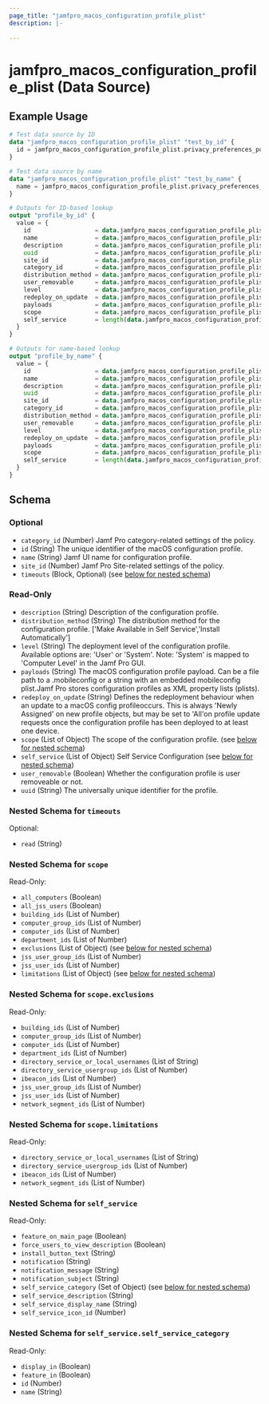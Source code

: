 ```yaml
---
page_title: "jamfpro_macos_configuration_profile_plist"
description: |-
  
---
```


# jamfpro_macos_configuration_profile_plist (Data Source)


## Example Usage
```terraform
# Test data source by ID
data "jamfpro_macos_configuration_profile_plist" "test_by_id" {
  id = jamfpro_macos_configuration_profile_plist.privacy_preferences_policy_control.id
}

# Test data source by name
data "jamfpro_macos_configuration_profile_plist" "test_by_name" {
  name = jamfpro_macos_configuration_profile_plist.privacy_preferences_policy_control.name
}

# Outputs for ID-based lookup
output "profile_by_id" {
  value = {
    id                  = data.jamfpro_macos_configuration_profile_plist.test_by_id.id
    name                = data.jamfpro_macos_configuration_profile_plist.test_by_id.name
    description         = data.jamfpro_macos_configuration_profile_plist.test_by_id.description
    uuid                = data.jamfpro_macos_configuration_profile_plist.test_by_id.uuid
    site_id             = data.jamfpro_macos_configuration_profile_plist.test_by_id.site_id
    category_id         = data.jamfpro_macos_configuration_profile_plist.test_by_id.category_id
    distribution_method = data.jamfpro_macos_configuration_profile_plist.test_by_id.distribution_method
    user_removable      = data.jamfpro_macos_configuration_profile_plist.test_by_id.user_removable
    level               = data.jamfpro_macos_configuration_profile_plist.test_by_id.level
    redeploy_on_update  = data.jamfpro_macos_configuration_profile_plist.test_by_id.redeploy_on_update
    payloads            = data.jamfpro_macos_configuration_profile_plist.test_by_id.payloads
    scope               = data.jamfpro_macos_configuration_profile_plist.test_by_id.scope
    self_service        = length(data.jamfpro_macos_configuration_profile_plist.test_by_id.self_service) > 0 ? data.jamfpro_macos_configuration_profile_plist.test_by_id.self_service : null
  }
}

# Outputs for name-based lookup
output "profile_by_name" {
  value = {
    id                  = data.jamfpro_macos_configuration_profile_plist.test_by_name.id
    name                = data.jamfpro_macos_configuration_profile_plist.test_by_name.name
    description         = data.jamfpro_macos_configuration_profile_plist.test_by_name.description
    uuid                = data.jamfpro_macos_configuration_profile_plist.test_by_name.uuid
    site_id             = data.jamfpro_macos_configuration_profile_plist.test_by_name.site_id
    category_id         = data.jamfpro_macos_configuration_profile_plist.test_by_name.category_id
    distribution_method = data.jamfpro_macos_configuration_profile_plist.test_by_name.distribution_method
    user_removable      = data.jamfpro_macos_configuration_profile_plist.test_by_name.user_removable
    level               = data.jamfpro_macos_configuration_profile_plist.test_by_name.level
    redeploy_on_update  = data.jamfpro_macos_configuration_profile_plist.test_by_name.redeploy_on_update
    payloads            = data.jamfpro_macos_configuration_profile_plist.test_by_name.payloads
    scope               = data.jamfpro_macos_configuration_profile_plist.test_by_name.scope
    self_service        = length(data.jamfpro_macos_configuration_profile_plist.test_by_name.self_service) > 0 ? data.jamfpro_macos_configuration_profile_plist.test_by_name.self_service : null
  }
}
```

<!-- schema generated by tfplugindocs -->
## Schema

### Optional

- `category_id` (Number) Jamf Pro category-related settings of the policy.
- `id` (String) The unique identifier of the macOS configuration profile.
- `name` (String) Jamf UI name for configuration profile.
- `site_id` (Number) Jamf Pro Site-related settings of the policy.
- `timeouts` (Block, Optional) (see [below for nested schema](#nestedblock--timeouts))

### Read-Only

- `description` (String) Description of the configuration profile.
- `distribution_method` (String) The distribution method for the configuration profile. ['Make Available in Self Service','Install Automatically']
- `level` (String) The deployment level of the configuration profile. Available options are: 'User' or 'System'. Note: 'System' is mapped to 'Computer Level' in the Jamf Pro GUI.
- `payloads` (String) The macOS configuration profile payload. Can be a file path to a .mobileconfig or a string with an embedded mobileconfig plist.Jamf Pro stores configuration profiles as XML property lists (plists).
- `redeploy_on_update` (String) Defines the redeployment behaviour when an update to a macOS config profileoccurs. This is always 'Newly Assigned' on new profile objects, but may be set to 'All'on profile update requests once the configuration profile has been deployed to at least one device.
- `scope` (List of Object) The scope of the configuration profile. (see [below for nested schema](#nestedatt--scope))
- `self_service` (List of Object) Self Service Configuration (see [below for nested schema](#nestedatt--self_service))
- `user_removable` (Boolean) Whether the configuration profile is user removeable or not.
- `uuid` (String) The universally unique identifier for the profile.

<a id="nestedblock--timeouts"></a>
### Nested Schema for `timeouts`

Optional:

- `read` (String)


<a id="nestedatt--scope"></a>
### Nested Schema for `scope`

Read-Only:

- `all_computers` (Boolean)
- `all_jss_users` (Boolean)
- `building_ids` (List of Number)
- `computer_group_ids` (List of Number)
- `computer_ids` (List of Number)
- `department_ids` (List of Number)
- `exclusions` (List of Object) (see [below for nested schema](#nestedobjatt--scope--exclusions))
- `jss_user_group_ids` (List of Number)
- `jss_user_ids` (List of Number)
- `limitations` (List of Object) (see [below for nested schema](#nestedobjatt--scope--limitations))

<a id="nestedobjatt--scope--exclusions"></a>
### Nested Schema for `scope.exclusions`

Read-Only:

- `building_ids` (List of Number)
- `computer_group_ids` (List of Number)
- `computer_ids` (List of Number)
- `department_ids` (List of Number)
- `directory_service_or_local_usernames` (List of String)
- `directory_service_usergroup_ids` (List of Number)
- `ibeacon_ids` (List of Number)
- `jss_user_group_ids` (List of Number)
- `jss_user_ids` (List of Number)
- `network_segment_ids` (List of Number)


<a id="nestedobjatt--scope--limitations"></a>
### Nested Schema for `scope.limitations`

Read-Only:

- `directory_service_or_local_usernames` (List of String)
- `directory_service_usergroup_ids` (List of Number)
- `ibeacon_ids` (List of Number)
- `network_segment_ids` (List of Number)



<a id="nestedatt--self_service"></a>
### Nested Schema for `self_service`

Read-Only:

- `feature_on_main_page` (Boolean)
- `force_users_to_view_description` (Boolean)
- `install_button_text` (String)
- `notification` (String)
- `notification_message` (String)
- `notification_subject` (String)
- `self_service_category` (Set of Object) (see [below for nested schema](#nestedobjatt--self_service--self_service_category))
- `self_service_description` (String)
- `self_service_display_name` (String)
- `self_service_icon_id` (Number)

<a id="nestedobjatt--self_service--self_service_category"></a>
### Nested Schema for `self_service.self_service_category`

Read-Only:

- `display_in` (Boolean)
- `feature_in` (Boolean)
- `id` (Number)
- `name` (String)